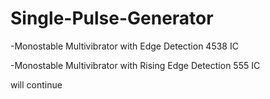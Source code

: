 # Single-Pulse-Generator
-Monostable Multivibrator with Edge Detection 4538 IC

-Monostable Multivibrator with Rising Edge Detection 555 IC

will continue
